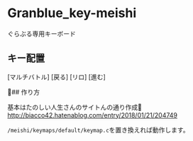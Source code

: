 # Granblue_key-meishi
ぐらぶる専用キーボード

## キー配置
[マルチバトル] [戻る] [リロ] [進む]

## 作り方

基本はたのしい人生さんのサイトんの通り作成
http://biacco42.hatenablog.com/entry/2018/01/21/204749


```/meishi/keymaps/default/keymap.c```を置き換えれば動作します。
